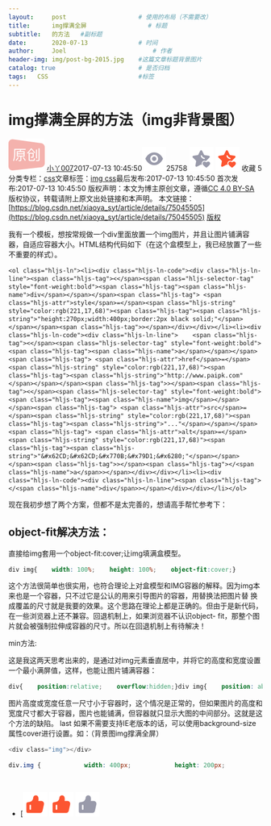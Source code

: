 ```yaml
---
layout:     post   				    # 使用的布局（不需要改）
title:      img撑满全屏 				# 标题 
subtitle:   的方法   #副标题
date:       2020-07-13 				# 时间
author:     Joel 						# 作者
header-img: img/post-bg-2015.jpg 	#这篇文章标题背景图片
catalog: true 						# 是否归档
tags:	CSS							#标签
---
```






# img撑满全屏的方法（img非背景图）

![](/img/blog/img-full-screen_files/original.png) [小丫007](https://blog.csdn.net/xiaoya_syt)2017-07-13 10:45:50![](/img/blog/img-full-screen_files/articleReadEyes.png)25758<a name="blog_detail_zk_collection"> ![](/img/blog/img-full-screen_files/tobarCollect.png) ![](/img/blog/img-full-screen_files/tobarCollectionActive.png) 收藏  5  </a>分类专栏：[css](https://blog.csdn.net/xiaoya_syt/category_6768970.html)文章标签：[img css](https://so.csdn.net/so/search/s.do?q=img%20css&t=blog&o=vip&s=&l=&f=&viparticle=)最后发布:2017-07-13 10:45:50 首次发布:2017-07-13 10:45:50 版权声明：本文为博主原创文章，遵循[CC 4.0 BY-SA](http://creativecommons.org/licenses/by-sa/4.0/) 版权协议，转载请附上原文出处链接和本声明。
 本文链接：[https://blog.csdn.net/xiaoya_syt/article/details/75045505](https://blog.csdn.net/xiaoya_syt/article/details/75045505) [版权]()

我有一个模板，想按常规做一个div里面放置一个img图片，并且让图片铺满容器，自适应容器大小。HTML结构代码如下（在这个盒模型上，我已经放置了一些不重要的样式）。

```
<ol class="hljs-ln"><li><div class="hljs-ln-code"><div class="hljs-ln-line"><span class="hljs-tag"><</span><span class="hljs-selector-tag" style="font-weight:bold"><span class="hljs-tag"><span class="hljs-name">div</span></span></span><span class="hljs-tag"> <span class="hljs-attr">style</span>=</span><span class="hljs-string" style="color:rgb(221,17,68)"><span class="hljs-tag"><span class="hljs-string">"height:270px;width:400px;border:2px black solid;"</span></span></span><span class="hljs-tag">></span></div></div></li><li><div class="hljs-ln-code"><div class="hljs-ln-line">    <span class="hljs-tag"><</span><span class="hljs-selector-tag" style="font-weight:bold"><span class="hljs-tag"><span class="hljs-name">a</span></span></span><span class="hljs-tag"> <span class="hljs-attr">href</span>=</span><span class="hljs-string" style="color:rgb(221,17,68)"><span class="hljs-tag"><span class="hljs-string">"http://www.paipk.com"</span></span></span><span class="hljs-tag">></span><span class="hljs-tag"><</span><span class="hljs-selector-tag" style="font-weight:bold"><span class="hljs-tag"><span class="hljs-name">img</span></span></span><span class="hljs-tag"> <span class="hljs-attr">src</span>=</span><span class="hljs-string" style="color:rgb(221,17,68)"><span class="hljs-tag"><span class="hljs-string">"..."</span></span></span><span class="hljs-tag"> <span class="hljs-attr">alt</span>=</span><span class="hljs-string" style="color:rgb(221,17,68)"><span class="hljs-tag"><span class="hljs-string">"&#x62CD;&#x62CD;&#x770B;&#x79D1;&#x6280;"</span></span></span><span class="hljs-tag">></span><span class="hljs-tag"></<span class="hljs-name">a</span>></span></div></div></li><li><div class="hljs-ln-code"><div class="hljs-ln-line"><span class="hljs-tag"></<span class="hljs-name">div</span>></span></div></div></li></ol>
```

现在我初步想了两个方案，但都不是太完善的，想请高手帮忙参考下：

## object-fit解决方法：

直接给img套用一个object-fit:cover;让img填满盒模型。

```css
div img{    width: 100%;    height: 100%;    object-fit:cover;}
```

这个方法很简单也很实用，也符合理论上对盒模型和IMG容器的解释。因为img本来也是一个容器，只不过它是公认的用来引导图片的容器，用替换法把图片替
换成覆盖的尺寸就是我要的效果。这个思路在理论上都是正确的。但由于是新代码，在一些浏览器上还不兼容。回退机制上，如果浏览器不认识object-
fit，那整个图片就会被强制拉伸成容器的尺寸。所以在回退机制上有待解决！

min方法:

这是我这两天思考出来的，是通过对img元素垂直居中，并将它的高度和宽度设置一个最小满屏值，这样，也能让图片铺满容器：

```css
div{    position:relative;    overflow:hidden;}div img{    position: absolute;    top: 50%;    left: 50%;    display: block;    min-width: 100%;    min-height: 100%;    transform:translate(-50%,-50%);}
```

图片高度或宽度任意一尺寸小于容器时，这个情况是正常的，但如果图片的高度和宽度尺寸都大于容器，图片也能铺满，但容器就只显示大图的中间部分。这就是这个方法的缺陷。
last 如果不需要支持IE老版本的话，可以使用background-size属性cover进行设置。如：（背景图img撑满全屏）<br>

```javascript
<div class="img"></div>
```

```css
div.img {            width: 400px;            height: 200px;            background-image: url(http://img5.imgtn.bdimg.com/it/u=4021999557,1995524928&fm=11&gp=0.jpg);            -webkit-background-size:cover;            -moz-background-size: cover;            -o-background-size: cover;            background-size: cover;        }
```

<br>

* [![](/img/blog/img-full-screen_files/tobarThumbUpactive.png) ![](/img/blog/img-full-screen_files/tobarThumbUpactive.png) ![](/img/blog/img-full-screen_files/tobarThumbUp.png) 
